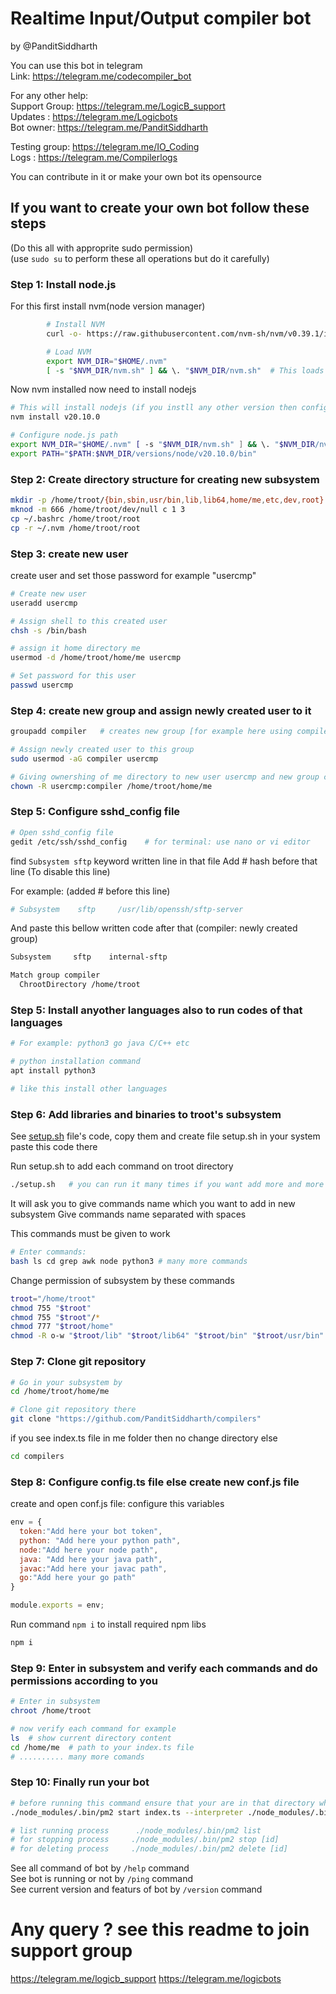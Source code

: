 # Realtime Input/Output compiler bot  
by @PanditSiddharth  

You can use this bot in telegram  
Link: https://telegram.me/codecompiler_bot  

For any other help:  
Support Group: https://telegram.me/LogicB_support  
Updates : https://telegram.me/Logicbots  
Bot owner: https://telegram.me/PanditSiddharth  

Testing group: https://telegram.me/IO_Coding  
Logs : https://telegram.me/Compilerlogs  

You can contribute in it or make your own bot its opensource

## If you want to create your own bot follow these steps 
(Do this all with approprite sudo permission)  
(use `sudo su` to perform these all operations but do it carefully)  

### Step 1: Install node.js  
For this first install nvm(node version manager)   
```sh
        # Install NVM
        curl -o- https://raw.githubusercontent.com/nvm-sh/nvm/v0.39.1/install.sh | bash

        # Load NVM
        export NVM_DIR="$HOME/.nvm"
        [ -s "$NVM_DIR/nvm.sh" ] && \. "$NVM_DIR/nvm.sh"  # This loads NVM
```
Now nvm installed now need to install nodejs  
```sh
# This will install nodejs (if you instll any other version then configure also correctly)
nvm install v20.10.0

# Configure node.js path
export NVM_DIR="$HOME/.nvm" [ -s "$NVM_DIR/nvm.sh" ] && \. "$NVM_DIR/nvm.sh" [ -s "$NVM_DIR/bash_completion" ] && \. "$NVM_DIR/bash_completion"`  
export PATH="$PATH:$NVM_DIR/versions/node/v20.10.0/bin" 
```

### Step 2: Create directory structure for creating new subsystem
```sh
mkdir -p /home/troot/{bin,sbin,usr/bin,lib,lib64,home/me,etc,dev,root}
mknod -m 666 /home/troot/dev/null c 1 3
cp ~/.bashrc /home/troot/root
cp -r ~/.nvm /home/troot/root
```

### Step 3: create new user
create user and set those password for example "usercmp"
```sh
# Create new user
useradd usercmp  

# Assign shell to this created user
chsh -s /bin/bash

# assign it home directory me
usermod -d /home/troot/home/me usercmp

# Set password for this user
passwd usercmp
```

### Step 4: create new group and assign newly created user to it

```sh
groupadd compiler   # creates new group [for example here using compiler group]

# Assign newly created user to this group
sudo usermod -aG compiler usercmp

# Giving ownershing of me directory to new user usercmp and new group compiler
chown -R usercmp:compiler /home/troot/home/me
```

### Step 5: Configure sshd_config file  
```sh
# Open sshd_config file  
gedit /etc/ssh/sshd_config    # for terminal: use nano or vi editor
```
find `Subsystem sftp` keyword written line in that file
Add # hash before that line (To disable this line)

For example: (added # before this line)
```sh
# Subsystem	   sftp	    /usr/lib/openssh/sftp-server
```
And paste this bellow written code after that (compiler: newly created group)
```sh
Subsystem     sftp    internal-sftp

Match group compiler
  ChrootDirectory /home/troot
```

### Step 5: Install anyother languages also to run codes of that languages
```sh
# For example: python3 go java C/C++ etc

# python installation command
apt install python3 

# like this install other languages
```

### Step 6: Add libraries and binaries to troot's subsystem
See [setup.sh](https://github.com/PanditSiddharth/compilers/blob/cmp/setup.sh)
 file's code, copy them and create file setup.sh in your system
paste this code there  

Run setup.sh to add each command on troot directory
```sh
./setup.sh   # you can run it many times if you want add more and more commands
```
It will ask you to give commands name which you want to add in new subsystem
Give commands name separated with spaces

This commands must be given to work
```sh
# Enter commands:
bash ls cd grep awk node python3 # many more commands
```
Change permission of subsystem by these commands
```sh
troot="/home/troot"
chmod 755 "$troot"
chmod 755 "$troot"/*
chmod 777 "$troot/home"
chmod -R o-w "$troot/lib" "$troot/lib64" "$troot/bin" "$troot/usr/bin" "$troot/sbin"
```

### Step 7: Clone git repository  
```sh
# Go in your subsystem by
cd /home/troot/home/me

# Clone git repository there
git clone "https://github.com/PanditSiddharth/compilers"
```
if you see index.ts file in me folder then no change directory else   
```sh
cd compilers
```

### Step 8: Configure config.ts file else create new conf.js file  
create and open conf.js file: configure this variables  
```js
env = {
  token:"Add here your bot token",
  python: "Add here your python path",
  node:"Add here your node path",
  java: "Add here your java path",
  javac:"Add here your javac path",
  go:"Add here your go path"
}

module.exports = env;
```
Run command `npm i` to install required npm libs
```sh
npm i
```

### Step 9: Enter in subsystem and verify each commands and do permissions according to you
```sh
# Enter in subsystem 
chroot /home/troot

# now verify each command for example
ls  # show current directory content
cd /home/me  # path to your index.ts file
# .......... many more comands
```

### Step 10: Finally run your bot
```sh
# before running this command ensure that your are in that directory where index.ts file exists
./node_modules/.bin/pm2 start index.ts --interpreter ./node_modules/.bin/tsx

# list running process      ./node_modules/.bin/pm2 list 
# for stopping process     ./node_modules/.bin/pm2 stop [id] 
# for deleting process     ./node_modules/.bin/pm2 delete [id] 
```

See all command of bot by `/help` command  
See bot is running or not by `/ping` command  
See current version and featurs of bot by `/version` command  

# Any query ? see this readme to join support group

https://telegram.me/logicb_support
https://telegram.me/logicbots
